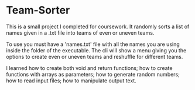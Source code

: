 # Team-Sorter
This is a small project I completed for coursework. It randomly sorts a list of names given in a .txt file into teams of even or uneven teams.

To use you must have a 'names.txt' file with all the names you are using inside the folder of the executable. The cli will show a menu giving you the options to create even or uneven teams and reshuffle for different teams.

I learned how to create both void and return functions; how to create functions with arrays as parameters; how to generate random numbers; how to read input files; how to manipulate output text.
